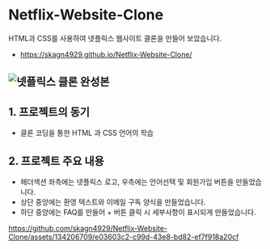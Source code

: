 # Netflix-Website-Clone
HTML과 CSS를 사용하여 넷플릭스 웹사이트 클론을 만들어 보았습니다.
- https://skagn4929.github.io/Netflix-Website-Clone/

![넷플릭스 클론 완성본](https://github.com/skagn4929/Netflix-Website-Clone/assets/134206709/37f650e6-aff2-49d0-9bd7-0d39996b7a4a)
---

## 1. 프로젝트의 동기
- 클론 코딩을 통한 HTML 과 CSS 언어의 학습

## 2. 프로젝트 주요 내용
- 헤더섹션 좌측에는 넷플릭스 로고, 우측에는 언어선택 및 회원가입 버튼을 만들었습니다.
- 상단 중앙에는 환영 텍스트와 이메일 구독 양식을 만들었습니다.
- 하단 중앙에는 FAQ를 만들어 + 버튼 클릭 시 세부사항이 표시되게 만들었습니다.

https://github.com/skagn4929/Netflix-Website-Clone/assets/134206709/e03603c2-c99d-43e8-bd82-ef7f918a20cf


